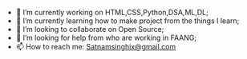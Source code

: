 - 🔭 I’m currently working on HTML,CSS,Python,DSA,ML,DL;
- 🌱 I’m currently learning how to make project from the things I learn;
- 👯 I’m looking to collaborate on Open Source;
- 🤔 I’m looking for help from who are working in FAANG;
- 📫 How to reach me: Satnamsinghix@gmail.com
